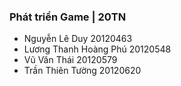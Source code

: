 ### Phát triển Game | 20TN
- Nguyễn Lê Duy	20120463
- Lương Thanh Hoàng Phú	20120548
- Vũ Văn Thái	20120579
- Trần Thiên Tường	20120620
